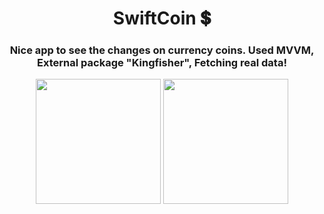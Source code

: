 <h1 align="center">SwiftCoin 💲</h1>
<h3 align="center">Nice app to see the changes on currency coins. Used MVVM, External package "Kingfisher", Fetching real data!</h3>

<p align="center">
  <img src="https://user-images.githubusercontent.com/98255061/230225256-59296f0d-d72b-4b73-8324-7129d0e4e597.png" width="200" />
  <img src="https://user-images.githubusercontent.com/98255061/230225252-4275052a-a956-48d1-b352-c7a2f274f846.png" width="200" />
</p>
